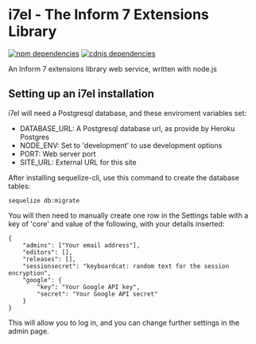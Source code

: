 i7el - The Inform 7 Extensions Library
======================================

[![npm dependencies](https://img.shields.io/david/i7/i7el.svg)](https://david-dm.org/i7/i7el) [![cdnjs dependencies](https://img.shields.io/david/dev/i7i7el.svg?label=cdnjs)](https://david-dm.org/i7/i7el#info=devDependencies)

An Inform 7 extensions library web service, written with node.js

Setting up an i7el installation
-------------------------------

i7el will need a Postgresql database, and these enviroment variables set:

 - DATABASE_URL: A Postgresql database url, as provide by Heroku Postgres
 - NODE_ENV: Set to 'development' to use development options
 - PORT: Web server port
 - SITE_URL: External URL for this site

After installing sequelize-cli, use this command to create the database tables:

```
sequelize db:migrate
```

You will then need to manually create one row in the Settings table with a key of 'core' and value of the following, with your details inserted:

```
{
    "admins": ["Your email address"],
    "editors": [],
    "releases": [],
    "sessionsecret": "keyboardcat: random text for the session encryption",
    "google": {
        "key": "Your Google API key",
        "secret": "Your Google API secret"
    }
}
```

This will allow you to log in, and you can change further settings in the admin page.
